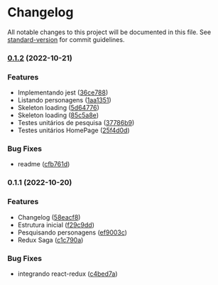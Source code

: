 # Changelog

All notable changes to this project will be documented in this file. See [standard-version](https://github.com/conventional-changelog/standard-version) for commit guidelines.

### [0.1.2](https://github.com/geeknection/react-js-ui-rick-and-morty/compare/v0.1.1...v0.1.2) (2022-10-21)


### Features

* Implementando jest ([36ce788](https://github.com/geeknection/react-js-ui-rick-and-morty/commit/36ce7882e1139e25e15c4b58fae13810806afe3a))
* Listando personagens ([1aa1351](https://github.com/geeknection/react-js-ui-rick-and-morty/commit/1aa135191afb012627a416175a055d5a67fdcbec))
* Skeleton loading ([5d64776](https://github.com/geeknection/react-js-ui-rick-and-morty/commit/5d64776f16eb300bcf9c02eb258894e03ef70add))
* Skeleton loading ([85c5a8e](https://github.com/geeknection/react-js-ui-rick-and-morty/commit/85c5a8eae8f23e345a30d4b2b2e1a6984ff9fe01))
* Testes unitários de pesquisa ([37786b9](https://github.com/geeknection/react-js-ui-rick-and-morty/commit/37786b9272f15c0801a0337f27140b563bbc7a49))
* Testes unitários HomePage ([25f4d0d](https://github.com/geeknection/react-js-ui-rick-and-morty/commit/25f4d0d25833f0bb8618d9d61982d78ca4fc4884))


### Bug Fixes

* readme ([cfb761d](https://github.com/geeknection/react-js-ui-rick-and-morty/commit/cfb761d98fb10323d5bddb81bddb7992af50e378))

### 0.1.1 (2022-10-20)


### Features

* Changelog ([58eacf8](https://github.com/geeknection/react-js-ui-rick-and-morty/commit/58eacf8c9d4c5f54d6cd8d5a4f765feb54ae4e10))
* Estrutura inicial ([f29c9dd](https://github.com/geeknection/react-js-ui-rick-and-morty/commit/f29c9ddbb86e98c4cd88a283dee52c663145e0b5))
* Pesquisando personagens ([ef9003c](https://github.com/geeknection/react-js-ui-rick-and-morty/commit/ef9003c40012351ce403b0877247cd9aa5b8af85))
* Redux Saga ([c1c790a](https://github.com/geeknection/react-js-ui-rick-and-morty/commit/c1c790ac3b3978d3118b15215f34f2b39ae31544))


### Bug Fixes

* integrando react-redux ([c4bed7a](https://github.com/geeknection/react-js-ui-rick-and-morty/commit/c4bed7a6a9c7dc8fe55402f60ab2093c0d685c13))
